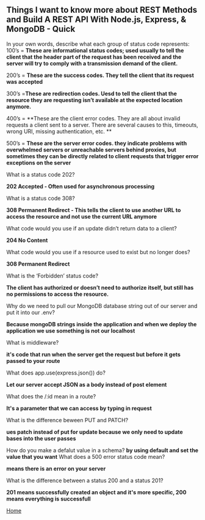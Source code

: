 ## Things I want to know more about REST Methods and Build A REST API With Node.js, Express, & MongoDB - Quick



In your own words, describe what each group of status code represents:
   100’s = **These are informational status codes; used usually to tell the client that the header part of the request has been received and the server will try to comply with a transmission demand of the client.**
      
   200’s = **These are the success codes. They tell the client that its request was accepted**
   
   300’s =**These are redirection codes. Uesd to tell the client that the resource they are requesting isn’t available at the expected location anymore.**
   
   400’s = **These are the client error codes. They are all about invalid requests a client sent to a server. There are several causes to this, timeouts, wrong URI, missing authentication, etc. **
   
   500’s = **These are the server error codes. they indicate problems with overwhelmed servers or unreachable servers behind proxies, but sometimes they can be directly related to client requests that trigger error exceptions on the server**
    
What is a status code 202?

**202 Accepted - Often used for asynchronous processing**

What is a status code 308?

**308 Permanent Redirect - This tells the client to use another URL to access the resource and not use the current URL anymore**

What code would you use if an update didn’t return data to a client?

**204 No Content**
    
What code would you use if a resource used to exist but no longer does?

**308 Permanent Redirect**

What is the ‘Forbidden’ status code?

**The client has authorized or doesn’t need to authorize itself, but still has no permissions to access the resource.**



Why do we need to pull our MongoDB database string out of our server and put it into our .env?

**Because mongoDB strings inside the application and when we deploy the application we use something is not our localhost**

What is middleware?
    
**it's code that run when the server get the request but before it gets passed to your route**

What does app.use(express.json()) do?

**Let our server accept JSON as a body instead of post element**
    
What does the /:id mean in a route?

**It's a parameter that we can access by typing in request**
    
What is the difference beween PUT and PATCH?
    
**ues patch instead of put for update because we only need to update bases into the user passes**

How do you make a defalut value in a schema?
    **by using default and set the value that you want**
What does a 500 error status code mean?
    
**means there is an error on your server**

What is the difference between a status 200 and a status 201?

**201 means successfully created an object and it's more specific, 200 means everything is successfull**

[Home](README.md)
